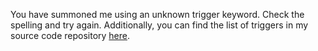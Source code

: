 You have summoned me using an unknown trigger keyword. Check the spelling and try again. Additionally, you can find the list of triggers in my source code repository [here](https://github.com/justbuyxeqt/xeqtbot/tree/master/triggers.md).
